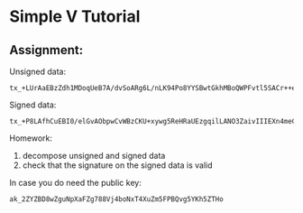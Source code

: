 # Simple V Tutorial

## Assignment:

Unsigned data:

```
tx_+LUrAaEBzZdh1MDoqUeB7A/dvSoARg6L/nLK94Po8YYSBwtGkhMBoQWPFvtl5SACr++edEMrwJzoQp7/Tu6vJ3vxsdi9P5O+hQOGteYg9IAAAACCTiCEO5rKALhaKxH1lAXbW58AoM2XYdTA6KlHgewP3b0qAEYOi/5yyveD6PGGEgcLRpITAJ8AoM2XYdTA6KlHgewP3b0qAEYOi/5yyveD6PGGEgcLRpITOG+JA72RPmwd8//AoZ9UjA==
```

Signed data:

```
tx_+P8LAfhCuEBI0/elGvAObpwCvWBzCKU+xywg5ReHRaUEzgqilLANO3ZaivIIIEXn4meC1qdnuhND52z2/xfL56hnksCbr/0MuLf4tSsBoQHNl2HUwOipR4HsD929KgBGDov+csr3g+jxhhIHC0aSEwGhBY8W+2XlIAKv7550QyvAnOhCnv9O7q8ne/Gx2L0/k76FA4a15iD0gAAAAIJOIIQ7msoAuForEfWUBdtbnwCgzZdh1MDoqUeB7A/dvSoARg6L/nLK94Po8YYSBwtGkhMAnwCgzZdh1MDoqUeB7A/dvSoARg6L/nLK94Po8YYSBwtGkhM4b4kDvZE+bB3z/8C+FIYl
```

Homework:

1. decompose unsigned and signed data
2. check that the signature on the signed data is valid

In case you do need the public key:

```
ak_2ZYZBD8wZguNpXaFZg788Vj4boNxT4XuZm5FPBQvg5YKh5ZTHo
```
